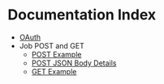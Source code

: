 # Documentation Index

- [OAuth](/docs/oauth)
- Job POST and GET 
  - [POST Example](/docs/job/post)
  - [POST JSON Body Details](/docs/job/data-structure)
  - [GET Example](/docs/job/get)
